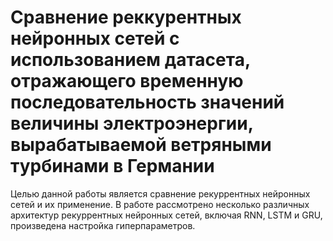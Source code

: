 # Сравнение реккурентных нейронных сетей с использованием датасета, отражающего временную последовательность значений величины электроэнергии, вырабатываемой ветряными турбинами в Германии
Целью данной работы является сравнение рекуррентных
нейронных сетей и их применение. В работе рассмотрено
несколько различных архитектур рекуррентных нейронных сетей, включая
RNN, LSTM и GRU, произведена настройка гиперпараметров.
